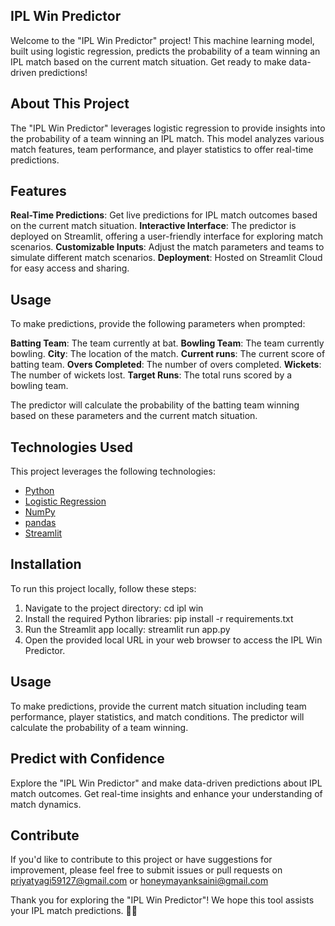 ## IPL Win Predictor

Welcome to the "IPL Win Predictor" project! This machine learning model, built using logistic regression, predicts the probability of a team winning an IPL match based on the current match situation. Get ready to make data-driven predictions!

## About This Project

The "IPL Win Predictor" leverages logistic regression to provide insights into the probability of a team winning an IPL match. This model analyzes various match features, team performance, and player statistics to offer real-time predictions.

## Features

**Real-Time Predictions**: Get live predictions for IPL match outcomes based on the current match situation.
**Interactive Interface**: The predictor is deployed on Streamlit, offering a user-friendly interface for exploring match scenarios.
**Customizable Inputs**: Adjust the match parameters and teams to simulate different match scenarios.
**Deployment**: Hosted on Streamlit Cloud for easy access and sharing.

## Usage

To make predictions, provide the following parameters when prompted:

**Batting Team**: The team currently at bat.
**Bowling Team**: The team currently bowling.
**City**: The location of the match.
**Current runs**: The current score of batting team.
**Overs Completed**: The number of overs completed.
**Wickets**: The number of wickets lost.
**Target Runs**: The total runs scored by a bowling team.

The predictor will calculate the probability of the batting team winning based on these parameters and the current match situation.

## Technologies Used

This project leverages the following technologies:

- [Python](https://www.python.org/)
- [Logistic Regression](https://scikit-learn.org/stable/modules/generated/sklearn.linear_model.LogisticRegression.html)
- [NumPy](https://numpy.org/)
- [pandas](https://pandas.pydata.org/)
- [Streamlit](https://www.streamlit.io/)

## Installation

To run this project locally, follow these steps:
1. Navigate to the project directory: cd ipl win
2. Install the required Python libraries: pip install -r requirements.txt
3. Run the Streamlit app locally: streamlit run app.py
4. Open the provided local URL in your web browser to access the IPL Win Predictor.

## Usage

To make predictions, provide the current match situation including team performance, player statistics, and match conditions. The predictor will calculate the probability of a team winning.

## Predict with Confidence

Explore the "IPL Win Predictor" and make data-driven predictions about IPL match outcomes. Get real-time insights and enhance your understanding of match dynamics.

## Contribute

If you'd like to contribute to this project or have suggestions for improvement, please feel free to submit issues or pull requests on priyatyagi59127@gmail.com or honeymayanksaini@gmail.com 

Thank you for exploring the "IPL Win Predictor"! We hope this tool assists your IPL match predictions. 🏏🌟